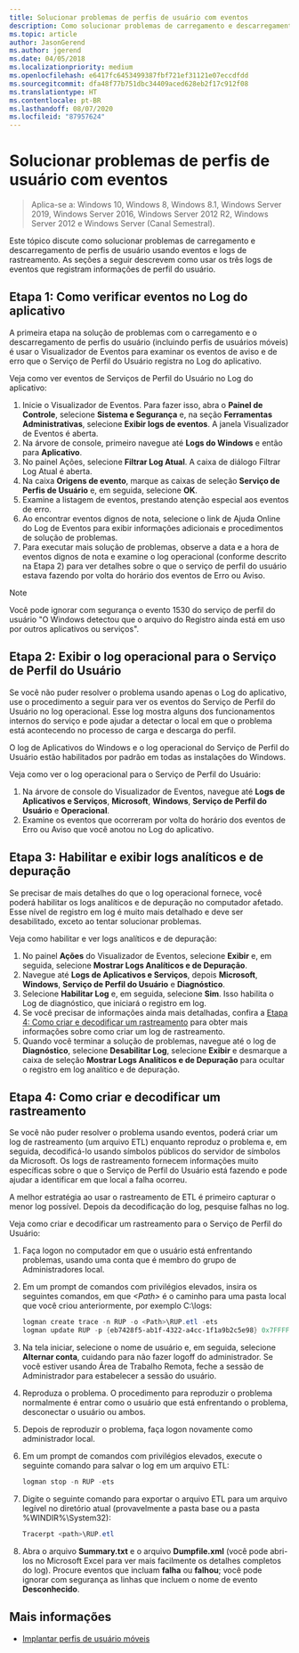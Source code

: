 ```yaml
---
title: Solucionar problemas de perfis de usuário com eventos
description: Como solucionar problemas de carregamento e descarregamento de perfis de usuário usando eventos e logs de rastreamento.
ms.topic: article
author: JasonGerend
ms.author: jgerend
ms.date: 04/05/2018
ms.localizationpriority: medium
ms.openlocfilehash: e6417fc6453499387fbf721ef31121e07eccdfdd
ms.sourcegitcommit: dfa48f77b751dbc34409aced628eb2f17c912f08
ms.translationtype: HT
ms.contentlocale: pt-BR
ms.lasthandoff: 08/07/2020
ms.locfileid: "87957624"
---
```

# <a name="troubleshoot-user-profiles-with-events"></a>Solucionar problemas de perfis de usuário com eventos

>Aplica-se a: Windows 10, Windows 8, Windows 8.1, Windows Server 2019, Windows Server 2016, Windows Server 2012 R2, Windows Server 2012 e Windows Server (Canal Semestral).

Este tópico discute como solucionar problemas de carregamento e descarregamento de perfis de usuário usando eventos e logs de rastreamento. As seções a seguir descrevem como usar os três logs de eventos que registram informações de perfil do usuário.

## <a name="step-1-checking-events-in-the-application-log"></a>Etapa 1: Como verificar eventos no Log do aplicativo

A primeira etapa na solução de problemas com o carregamento e o descarregamento de perfis do usuário (incluindo perfis de usuários móveis) é usar o Visualizador de Eventos para examinar os eventos de aviso e de erro que o Serviço de Perfil do Usuário registra no Log do aplicativo.

Veja como ver eventos de Serviços de Perfil do Usuário no Log do aplicativo:

1. Inicie o Visualizador de Eventos. Para fazer isso, abra o **Painel de Controle**, selecione **Sistema e Segurança** e, na seção **Ferramentas Administrativas**, selecione **Exibir logs de eventos**. A janela Visualizador de Eventos é aberta.
2. Na árvore de console, primeiro navegue até **Logs do Windows** e então para **Aplicativo**.
3. No painel Ações, selecione **Filtrar Log Atual**. A caixa de diálogo Filtrar Log Atual é aberta.
4. Na caixa **Origens de evento**, marque as caixas de seleção **Serviço de Perfis de Usuário** e, em seguida, selecione **OK**.
5. Examine a listagem de eventos, prestando atenção especial aos eventos de erro.
6. Ao encontrar eventos dignos de nota, selecione o link de Ajuda Online do Log de Eventos para exibir informações adicionais e procedimentos de solução de problemas.
7. Para executar mais solução de problemas, observe a data e a hora de eventos dignos de nota e examine o log operacional (conforme descrito na Etapa 2) para ver detalhes sobre o que o serviço de perfil do usuário estava fazendo por volta do horário dos eventos de Erro ou Aviso.

>[!NOTE]
>Você pode ignorar com segurança o evento 1530 do serviço de perfil do usuário "O Windows detectou que o arquivo do Registro ainda está em uso por outros aplicativos ou serviços".

## <a name="step-2-view-the-operational-log-for-the-user-profile-service"></a>Etapa 2: Exibir o log operacional para o Serviço de Perfil do Usuário

Se você não puder resolver o problema usando apenas o Log do aplicativo, use o procedimento a seguir para ver os eventos do Serviço de Perfil do Usuário no log operacional. Esse log mostra alguns dos funcionamentos internos do serviço e pode ajudar a detectar o local em que o problema está acontecendo no processo de carga e descarga do perfil.

O log de Aplicativos do Windows e o log operacional do Serviço de Perfil do Usuário estão habilitados por padrão em todas as instalações do Windows.

Veja como ver o log operacional para o Serviço de Perfil do Usuário:

1. Na árvore de console do Visualizador de Eventos, navegue até **Logs de Aplicativos e Serviços**, **Microsoft**, **Windows**, **Serviço de Perfil do Usuário** e **Operacional**.
2. Examine os eventos que ocorreram por volta do horário dos eventos de Erro ou Aviso que você anotou no Log do aplicativo.

## <a name="step-3-enable-and-view-analytic-and-debug-logs"></a>Etapa 3: Habilitar e exibir logs analíticos e de depuração

Se precisar de mais detalhes do que o log operacional fornece, você poderá habilitar os logs analíticos e de depuração no computador afetado. Esse nível de registro em log é muito mais detalhado e deve ser desabilitado, exceto ao tentar solucionar problemas.

Veja como habilitar e ver logs analíticos e de depuração:

1. No painel **Ações** do Visualizador de Eventos, selecione **Exibir** e, em seguida, selecione **Mostrar Logs Analíticos e de Depuração**.
2. Navegue até **Logs de Aplicativos e Serviços**, depois **Microsoft**, **Windows**, **Serviço de Perfil do Usuário** e **Diagnóstico**.
3. Selecione **Habilitar Log** e, em seguida, selecione **Sim**. Isso habilita o Log de diagnóstico, que iniciará o registro em log.
4. Se você precisar de informações ainda mais detalhadas, confira a [Etapa 4: Como criar e decodificar um rastreamento](#step-4-creating-and-decoding-a-trace) para obter mais informações sobre como criar um log de rastreamento.
5. Quando você terminar a solução de problemas, navegue até o log de **Diagnóstico**, selecione **Desabilitar Log**, selecione **Exibir** e desmarque a caixa de seleção **Mostrar Logs Analíticos e de Depuração** para ocultar o registro em log analítico e de depuração.

## <a name="step-4-creating-and-decoding-a-trace"></a>Etapa 4: Como criar e decodificar um rastreamento

Se você não puder resolver o problema usando eventos, poderá criar um log de rastreamento (um arquivo ETL) enquanto reproduz o problema e, em seguida, decodificá-lo usando símbolos públicos do servidor de símbolos da Microsoft. Os logs de rastreamento fornecem informações muito específicas sobre o que o Serviço de Perfil do Usuário está fazendo e pode ajudar a identificar em que local a falha ocorreu.

A melhor estratégia ao usar o rastreamento de ETL é primeiro capturar o menor log possível. Depois da decodificação do log, pesquise falhas no log.

Veja como criar e decodificar um rastreamento para o Serviço de Perfil do Usuário:

1. Faça logon no computador em que o usuário está enfrentando problemas, usando uma conta que é membro do grupo de Administradores local.
2. Em um prompt de comandos com privilégios elevados, insira os seguintes comandos, em que *\<Path\>* é o caminho para uma pasta local que você criou anteriormente, por exemplo C:\\logs:

    ```PowerShell
    logman create trace -n RUP -o <Path>\RUP.etl -ets
    logman update RUP -p {eb7428f5-ab1f-4322-a4cc-1f1a9b2c5e98} 0x7FFFFFFF 0x7 -ets
    ```
3. Na tela iniciar, selecione o nome de usuário e, em seguida, selecione **Alternar conta**, cuidando para não fazer logoff do administrador. Se você estiver usando Área de Trabalho Remota, feche a sessão de Administrador para estabelecer a sessão do usuário.
4. Reproduza o problema. O procedimento para reproduzir o problema normalmente é entrar como o usuário que está enfrentando o problema, desconectar o usuário ou ambos.
5. Depois de reproduzir o problema, faça logon novamente como administrador local.
6. Em um prompt de comandos com privilégios elevados, execute o seguinte comando para salvar o log em um arquivo ETL:

    ```PowerShell
    logman stop -n RUP -ets
    ```
7. Digite o seguinte comando para exportar o arquivo ETL para um arquivo legível no diretório atual (provavelmente a pasta base ou a pasta %WINDIR%\\System32):

    ```PowerShell
    Tracerpt <path>\RUP.etl
    ```
8. Abra o arquivo **Summary.txt** e o arquivo **Dumpfile.xml** (você pode abri-los no Microsoft Excel para ver mais facilmente os detalhes completos do log). Procure eventos que incluam **falha** ou **falhou**; você pode ignorar com segurança as linhas que incluem o nome de evento **Desconhecido**.

## <a name="more-information"></a>Mais informações

* [Implantar perfis de usuário móveis](deploy-roaming-user-profiles.md)